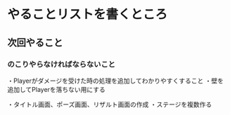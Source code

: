 # やることリストを書くところ

## 次回やること

### のこりやらなければならないこと
・Playerがダメージを受けた時の処理を追加してわかりやすくすること
・壁を追加してPlayerを落ちない用にする

・タイトル画面、ポーズ画面、リザルト画面の作成
・ステージを複数作る